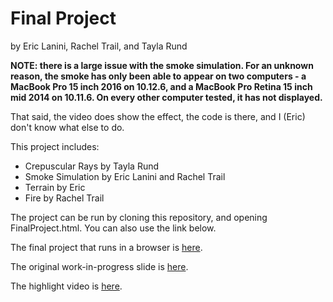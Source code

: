 # Final Project
by Eric Lanini, Rachel Trail, and Tayla Rund

**NOTE: there is a large issue with the smoke simulation. For an unknown reason, the smoke has only been able to appear on two computers - a MacBook Pro 15 inch 2016 on 10.12.6, and a MacBook Pro Retina 15 inch mid 2014 on 10.11.6. On every other computer tested, it has not displayed.**

That said, the video does show the effect, the code is there, and I (Eric) don't know what else to do. 

This project includes:
- Crepuscular Rays by Tayla Rund
- Smoke Simulation by Eric Lanini and Rachel Trail
- Terrain by Eric
- Fire by Rachel Trail

The project can be run by cloning this repository, and opening FinalProject.html. You can also use the link below.

The final project that runs in a browser is [here](https://taylarund.github.io/FinalProject/).

The original work-in-progress slide is [here](https://docs.google.com/presentation/d/e/2PACX-1vRIYRheYBfM9U5IpaUFTEN3pROUyLcSMFA0vzZF_6HKiPVT0lXm1m7GCKsRvAr0mfuNQXvQtSqpfkct/pub?start=false&loop=true&delayms=10000).

The highlight video is [here](https://raw.githubusercontent.com/TaylaRund/FinalProject/master/video.mp4).



